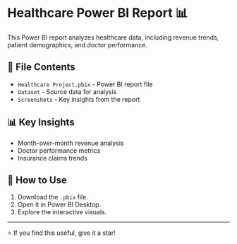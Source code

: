 # Healthcare Power BI Report 📊
This Power BI report analyzes healthcare data, including revenue trends, patient demographics, and doctor performance.

## 📂 File Contents
- `Healthcare Project.pbix` - Power BI report file
- `Dataset` - Source data for analysis
- `Screenshots` - Key insights from the report

## 📊 Key Insights
- Month-over-month revenue analysis
- Doctor performance metrics
- Insurance claims trends

## 🚀 How to Use
1. Download the `.pbix` file.
2. Open it in Power BI Desktop.
3. Explore the interactive visuals.

---
⭐ If you find this useful, give it a star!
